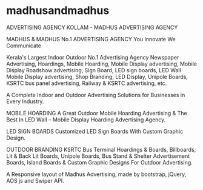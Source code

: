 # madhusandmadhus
ADVERTISING AGENCY KOLLAM - MADHUS ADVERTISING AGENCY

MADHUS & MADHUS
No.1 ADVERTISING AGENCY
You Innovate We Communicate

Kerala's Largest Indoor Outdoor No.1 Advertising Agency
Newspaper Advertising, Hoardings, Mobile Hoarding, Mobile Display advertising, Mobile Display Roadshow advertising, Sign Board, LED sign boards, LED Wall Mobile Display advertising, Shop Branding, LED Display, Unipole Boards, KSRTC bus panel advertising,  Railway & KSRTC advertising, etc.

A Complete Indoor and Outdoor Advertising Solutions for Businesses in Every Industry.

MOBILE HOARDING
A Great Outdoor Mobile Hoarding Advertising & The Best In LED Wall – Mobile Display Hoarding Advertising Agency.

LED SIGN BOARDS
Customized LED Sign Boards With Custom Graphic Design.

OUTDOOR BRANDING
KSRTC Bus Terminal Hoardings & Boards, Billboards, Lit & Back Lit Boards, Unipole Boards, Bus Stand & Shelter Advertisement Boards, Island Boards & Custom Graphic Designs For Outdoor Advertising.

A Responsive layout of Madhus Advertising, made by bootstrap, jQuery, AOS js and Swiper API.
